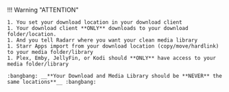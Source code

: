 !!! Warning "ATTENTION"

    1. You set your download location in your download client
    1. Your download client **ONLY** downloads to your download folder/location.
    1. And you tell Radarr where you want your clean media library
    1. Starr Apps import from your download location (copy/move/hardlink) to your media folder/library
    1. Plex, Emby, JellyFin, or Kodi should **ONLY** have access to your media folder/library

    :bangbang: __**Your Download and Media Library should be **NEVER** the same locations**__ :bangbang:
